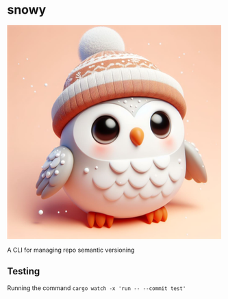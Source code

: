 # snowy
<img src="owl.jpeg" width=500px>

A CLI for managing repo semantic versioning 

## Testing

Running the command `cargo watch -x 'run -- --commit test'`